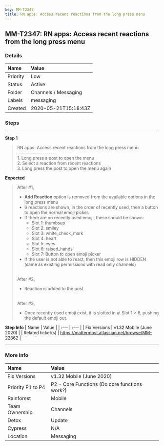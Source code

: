 ```yaml
---
key: MM-T2347
title: RN apps: Access recent reactions from the long press menu
---
```


## MM-T2347: RN apps: Access recent reactions from the long press menu

### Details

| Name     | Value                |
| :------- | :------------------- |
| Priority | Low                  |
| Status   | Active               |
| Folder   | Channels / Messaging |
| Labels   | messaging            |
| Created  | 2020-05-21T15:18:43Z |

### Steps

<hr/>

**Step 1**

> <article>RN apps: Access recent reactions from the long press menu<br />--------------------<br />1. Long press a post to open the menu<br />2. Select a reaction from recent reactions<br />3. Long press the post to open the menu again</article>

**Expected**

> <article>After #1,<ul><li><strong>Add Reaction</strong> option is removed from the available options in the long press menu</li><li>6 reactions are shown, in the order of recently used, then a button to open the normal emoji picker.</li><li>If there are no recently used emoji, these should be shown: <ul><li>Slot 1: thumbsup</li><li>Slot 2: smiley</li><li>Slot 3: white_check_mark</li><li>Slot 4: heart</li><li>Slot 5: eyes </li><li>Slot 6: raised_hands</li><li>Slot 7: Button to open emoji picker</li></ul></li><li>If the user is not able to react, then this emoji row is HIDDEN (same as existing permissions with read only channels)</li></ul><br />After #2,<ul><li>Reaction is added to the post</li></ul><br />After #3,<ul><li>Once recently used emoji exist, it is slotted in at Slot 1 &gt; 6, pushing the default emoji out.</li></ul></article>

**Step Info**
| Name | Value |
| :--- | :--- |
| Fix Versions | v1.32 Mobile (June 2020) |
| Related ticket(s) | <a href="https://mattermost.atlassian.net/browse/MM-22362">https://mattermost.atlassian.net/browse/MM-22362</a> |

<hr/>

### More Info

| Name              | Value                                         |
| :---------------- | :-------------------------------------------- |
| Fix Versions      | v1.32 Mobile (June 2020)                      |
| Priority P1 to P4 | P2 - Core Functions (Do core functions work?) |
| Rainforest        | Mobile                                        |
| Team Ownership    | Channels                                      |
| Detox             | Update                                        |
| Cypress           | N/A                                           |
| Location          | Messaging                                     |
